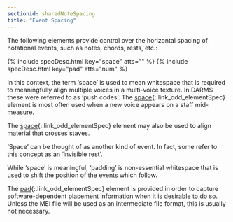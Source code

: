 ```yaml
---
sectionid: sharedNoteSpacing
title: "Event Spacing"
---
```




The following elements provide control over the horizontal spacing of notational events,
such as notes, chords, rests, etc.:



{% include specDesc.html key="space" atts="" %}
{% include specDesc.html key="pad" atts="num" %}



In this context, the term ‘space’ is used to mean whitespace that is
required to meaningfully align multiple voices in a multi-voice texture. In DARMS
these
were referred to as ‘push codes’. The [space](/v3/elements/space.html){:.link_odd_elementSpec}
element is most often used when a new voice appears on a staff mid-measure.


The [space](/v3/elements/space.html){:.link_odd_elementSpec} element may also be used to align material that crosses
staves.


‘Space’ can be thought of as another kind of event. In fact, some
refer to this concept as an ‘invisible rest’.

While ‘space’ is meaningful, ‘padding’ is
non-essential whitespace that is used to shift the position of the events which
follow.


The [pad](/v3/elements/pad.html){:.link_odd_elementSpec} element is provided in order to capture software-dependent
placement information when it is desirable to do so. Unless the MEI file will be used
as
an intermediate file format, this is usually not necessary.

